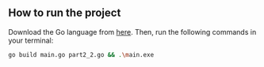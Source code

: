 ## How to run the project

Download the Go language from [here](https://golang.org/dl/). Then, run the following commands in your terminal:

```bash
go build main.go part2_2.go && .\main.exe
```
